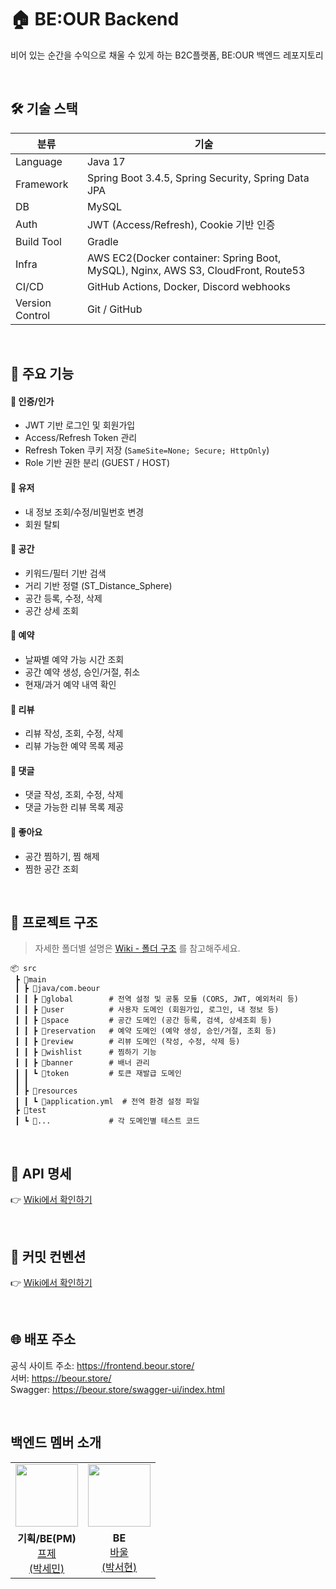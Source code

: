 # 🏠 BE:OUR Backend
비어 있는 순간을 수익으로 채울 수 있게 하는 B2C플랫폼, BE:OUR 백엔드 레포지토리

<br>

## 🛠️ 기술 스택

| 분류      | 기술                                                       |
|-----------|------------------------------------------------------------|
| Language  | Java 17                                                    |
| Framework | Spring Boot 3.4.5, Spring Security, Spring Data JPA             |
| DB        | MySQL                                                      |
| Auth      | JWT (Access/Refresh), Cookie 기반 인증                    |
| Build Tool       | Gradle                                            |
| Infra     | AWS EC2(Docker container: Spring Boot, MySQL), Nginx, AWS S3, CloudFront, Route53     |
| CI/CD     | GitHub Actions, Docker, Discord webhooks                 |
| Version Control  | Git / GitHub                                      |

<br>

## 🧩 주요 기능

#### 🔸 인증/인가
- JWT 기반 로그인 및 회원가입
- Access/Refresh Token 관리
- Refresh Token 쿠키 저장 (`SameSite=None; Secure; HttpOnly`)
- Role 기반 권한 분리 (GUEST / HOST)

#### 🔸 유저
- 내 정보 조회/수정/비밀번호 변경
- 회원 탈퇴

#### 🔸 공간
- 키워드/필터 기반 검색
- 거리 기반 정렬 (ST_Distance_Sphere)
- 공간 등록, 수정, 삭제
- 공간 상세 조회

#### 🔸 예약
- 날짜별 예약 가능 시간 조회
- 공간 예약 생성, 승인/거절, 취소
- 현재/과거 예약 내역 확인

#### 🔸 리뷰
- 리뷰 작성, 조회, 수정, 삭제
- 리뷰 가능한 예약 목록 제공

#### 🔸 댓글
- 댓글 작성, 조회, 수정, 삭제
- 댓글 가능한 리뷰 목록 제공

#### 🔸 좋아요
- 공간 찜하기, 찜 해제
- 찜한 공간 조회

<br>

## 📁 프로젝트 구조
>자세한 폴더별 설명은 [Wiki - 폴더 구조](https://github.com/beour-team/beour-be/wiki#-%ED%8F%B4%EB%8D%94-%EA%B5%AC%EC%A1%B0) 를 참고해주세요.
```text
📦 src
 ┣ 📂main
 ┃ ┣ 📂java/com.beour
 ┃ ┃ ┣ 📂global        # 전역 설정 및 공통 모듈 (CORS, JWT, 예외처리 등)
 ┃ ┃ ┣ 📂user          # 사용자 도메인 (회원가입, 로그인, 내 정보 등)
 ┃ ┃ ┣ 📂space         # 공간 도메인 (공간 등록, 검색, 상세조회 등)
 ┃ ┃ ┣ 📂reservation   # 예약 도메인 (예약 생성, 승인/거절, 조회 등)
 ┃ ┃ ┣ 📂review        # 리뷰 도메인 (작성, 수정, 삭제 등)
 ┃ ┃ ┣ 📂wishlist      # 찜하기 기능
 ┃ ┃ ┣ 📂banner        # 배너 관리
 ┃ ┃ ┗ 📂token         # 토큰 재발급 도메인
 ┃ ┃  
 ┃ ┣ 📂resources
 ┃ ┃ ┗ 📜application.yml  # 전역 환경 설정 파일
 ┣ 📂test
 ┃ ┗ 📂...             # 각 도메인별 테스트 코드

```

<br>

<!--해당 url 수정시 변경-->
## 📄 API 명세
👉 [Wiki에서 확인하기](https://github.com/beour-team/beour-be/wiki#-api-%EB%AA%85%EC%84%B8%EC%B6%94%EA%B0%80-%EC%98%88%EC%A0%95)


<br>


## 📝 커밋 컨벤션
👉 [Wiki에서 확인하기](https://github.com/beour-team/beour-be/wiki/Commit-Convention)

<br>

## 🌐 배포 주소
공식 사이트 주소: https://frontend.beour.store/  <br>
서버: https://beour.store/ <br>
Swagger: https://beour.store/swagger-ui/index.html

<br>


## 백엔드 멤버 소개
<table  width="100%">
  <tr>
    <td  align="center">
      <img  src="https://avatars.githubusercontent.com/u/176730442?v=4"  width="100px;"  alt=""/>
    </td>
    <td  align="center">
      <img  src="https://avatars.githubusercontent.com/u/114418850?v=4"  width="100px;"  alt=""/>
    </td>
  </tr>
  <tr>
    <td align="center">
        <strong>기획/BE(PM)</strong>
        <a href="https://github.com/seminjjang">
          <div>프제<br>(박세민)</div>
        </a>
    </td>
        <td align="center">
          <strong>BE</strong>
        <a href="https://github.com/99hyeon">
          <div>바울<br>(박서현)</div>
        </a>
    </td>
  </tr>
</table>
